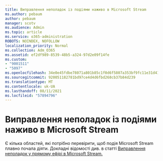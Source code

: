 ```yaml
---
title: Виправлення неполадок із подіями наживо в Microsoft Stream
ms.author: pebaum
author: pebaum
manager: scotv
ms.audience: Admin
ms.topic: article
ms.service: o365-administration
ROBOTS: NOINDEX, NOFOLLOW
localization_priority: Normal
ms.collection: Adm_O365
ms.assetid: ef2df989-8539-48b5-a324-97d2e09f14fe
ms.custom:
- "9001511"
- "5097"
ms.openlocfilehash: 34e0e45fdbe78071a801b85c1f0d6f5807a353bf9fc11e31d412fe662438c630
ms.sourcegitcommit: 920051182781bd97ce4d4d6fbd268cb37b84d239
ms.translationtype: MT
ms.contentlocale: uk-UA
ms.lasthandoff: 08/11/2021
ms.locfileid: "57894796"
---
```

# <a name="troubleshooting-live-events-in-microsoft-stream"></a>Виправлення неполадок із подіями наживо в Microsoft Stream

Є кілька областей, які потрібно перевірити, щоб подія Microsoft Stream плавно почала діяти. Докладні відомості див. в статті [Виправлення неполадок у прямому ефірі в Microsoft Stream.](https://docs.microsoft.com/stream/live-event-troubleshooting)
